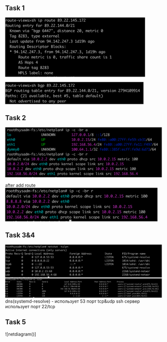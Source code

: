 ## Task 1
![img_42.png](img_42.png)

![img_43.png](img_43.png)

## Task 2
![img_44.png](img_44.png)

after add route  
![img_45.png](img_45.png)

## Task 3&4
![img_46.png](img_46.png)
![img_47.png](img_47.png)
dns(systemd-resolve) - использует 53 порт tcp&udp
ssh сервер использует порт 22/tcp

## Task 5
![netdiagram()]